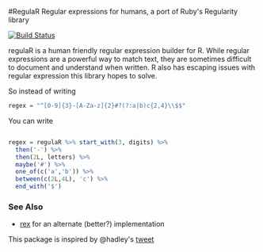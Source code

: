 #RegulaR
Regular expressions for humans, a port of Ruby's Regularity library

[![Build Status](https://travis-ci.org/jimhester/regulaR.png?branch=master)](https://travis-ci.org/jimhester/regulaR)

regulaR is a human friendly regular expression builder for R. While regular
expressions are a powerful way to match text, they are sometimes difficult to
document and understand when written.  R also has escaping issues with regular
expression this library hopes to solve.

So instead of writing
```r
regex = "^[0-9]{3}-[A-Za-z]{2}#?(?:a|b)c{2,4}\\$$"
```

You can write
```r

regex = regulaR %>% start_with(3, digits) %>%
  then('-') %>%
  then(2L, letters) %>%
  maybe('#') %>%
  one_of(c('a','b')) %>%
  between(c(2L,4L), 'c') %>%
  end_with('$')
```

### See Also
- [rex](https://github.com/kevinushey/rex) for an alternate (better?) implementation

This package is inspired by @hadley's [tweet](https://twitter.com/hadleywickham/status/514102801081708544)

